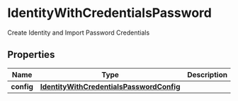 

# IdentityWithCredentialsPassword

Create Identity and Import Password Credentials

## Properties

| Name | Type | Description | Notes |
|------------ | ------------- | ------------- | -------------|
|**config** | [**IdentityWithCredentialsPasswordConfig**](IdentityWithCredentialsPasswordConfig.md) |  |  [optional] |




